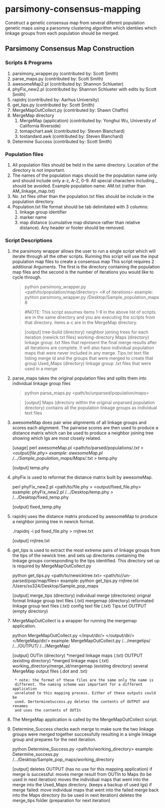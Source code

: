 # parsimony-consensus-mapping
Construct a genetic consensus map from several diferent population genetic maps using a parsomny clustering algorithm which identiies which linkage groups from each population should be merged.

## Parsimony Consensus Map Construction

### Scripts & Programs

1. parsimony_wrapper.py  (contributed by: Scott Smith)
1. parse_maps.py (contributed by: Scott Smith)
1. awesomeMap2.pl  (contributed by: Shannon Schlueter)
1. phyFix_new2.pl  (contributed by: Shannon Schlueter with edits by Scott Smith)
1. rapidnj (contributed by: Aarhus University)
1. get_tips.py (contributed by: Scott Smith)
1. MergeMapOutCollect.py (contributed by: Shawn Chaffin)
1. MergeMap directory
	1. MergeMap (application)  (contributed by: Yonghui Wu, University of California Riverside)
	1. tomapchart.awk  (contributed by: Steven Blanchard)
	1. tostandard.awk  (contributed by: Steven Blanchard)	
1. Determine Success (contributed by: Scott Smith)
	
### Population files

1. All population files should be held in the same directory. Location of the 
	directory is not important.	
1. The names of the population maps should be the population name only and 
	should include only a-z, A-Z, 0-9. All special characters including 
	_ should be avoided. Example population name: AM.txt (rather than 
	AM_linkage_map.txt)	
1. No .txt files other than the population.txt files should be include in the 
	population directory.	
1. Population.txt file format should be tab delimitated with 3 columns: 
	1. linkage group identifier
	1. marker name
	1. map distance (cumulative map distance rather than relative distance). 
	Any header or footer should be removed.
	
	
### Script Descriptions

1. the parsimony wrapper allows the user to run a single script which will iterate 
through all the other scripts. Running this script will use the input population
map files to create a consensus map
	This script requires 2 additional Arguments. The first is the 
	directory containing the population map files and the second is the number of 
	iterations you would like to cycle through.
	
	> python parsimony_wrapper.py <path/to/population/map/directory> <# of iterations>
	example: pyhton parsimony_wrapper.py /Desktop/Sample_population_maps 8

	> #NOTE: This script assumes items 1-9 in the above list of scripts are in 
	the same directory and you are executing the scripts from that directory. items 
	a-c are in the MergeMap directory.

	> [output]
		tree-build (directory)
			neighbor joining trees for each iteration (newick.txt files)
		working-directory
			Maps (directory)
				linkage group .txt files that represent the final merge 
				results after all iterations are complete. It will also 
				have individual population maps that were never 
				included in any merge.
			Tips.txt
				text file listing merge id and the groups that were 
				merged to create that group
			Used_Maps (directory)
				linkage group .txt files that were used in a merge

1. parse_maps takes the original population files and splits them into individual 
linkage group files
	
	> python parse_maps.py <path/to/unparsed/population/maps>
	
	> [output]
		Maps (directory within the original unparsed population directory)
			contains all the population linkage groups as individual 
			text files

1. awesomeMap does pair wise alignments of all linkage groups and scores each
alignment. The pairwise scores are then used to produce a distance matrix 
which can be used to produce a neighbor joining tree showing which lgs are 
most closely related.
	
	[usage] perl awesomeMap.pl <path/to/parsed/populations/*.txt > <output/file.phy>
	example: awesomeMap.pl /.../Sample_population_maps/Maps/*.txt > temp.phy
	
	[output]
		temp.phy

1. phyFix is used to reformat the distance matrix built by awesomeMap.

	perl phyFix_new2.pl <path/to/file.phy > <output/fixed_file.phy>
	example: phyFix_new2.pl /.../Desktop/temp.phy > /.../Desktop/fixed_temp.phy
	
	[output]
		fixed_temp.phy
	
1. rapidnj uses the distance matrix produced by awesomeMap to produce a neighbor 
	joining tree in newick format.
	
	./rapidnj -i pd fixed_file.phy > rnjtree.txt
	
	[output]
		rnjtree.txt
	
1. get_tips is used to extract the most extreme pairs of linkage groups from the tips 
	of the newick tree. and sets up directories containing the linkage groups 
	corresponding to the tips identified. This directory set up is required by 
	MergeMapOutCollect.py
	
	python get_tips.py <path/to/newicktree.txt> <path/to//un-parsed/pop/map/files>
	example: python get_tips.py rnjtree.txt /Users/ss324/Desktop/Sample_pop_maps
	
	[output]
		merge_tips (directory)
			individual merge (directories)
				orignal format linkage group text files (.txt)
				mergemap (directory)
					reformated linkage group text files (.txt)
					config text file (.txt)
		Tips.txt
		OUTPUT (empty directory)
1. MergeMapOutCollect is a wrapper for running the mergemap application.
	
	python MergeMapOutCollect.py </input/dir/> </output/dir/> </MergeMap/dir/>
	example: MergeMapOutCollect.py /.../mergetips/ /.../OUTPUT/ /.../MergeMap/
	
	[output]
		OUTin (directory)
			*merged linkage maps (.txt)
		OUTPUT (existing directory)
			*merged linkage maps (.txt)
		working_directory/merge_id/mergemap (existing directory)
			several MergeMap output files (.dot and .txt)
		
		* note: the format of these files are the same only the name is 
		different. The naming scheme was important for a different application 
		unrelated to this mapping process. Either of these outputs could be 
		used. DertermineSuccess.py deletes the contents of OUTPUT and renames 
		and uses the contents of OUTIn 
		
1. The MergeMap application is called by the MergeMapOutCollect script.

1. Determine_Success checks each merge to make sure the two linkage groups were merged 
	together successfully resulting in a single linkage group and prepares for the 
	next iteration.
	
	python Determine_Success.py <path/to/working_directory>
	example: Determine_success.py /.../Desktop/Sample_pop_maps/working_directory
	
	[output]
		deletes OUTPUT (has no use for this mapping application)
		if merge is successful:
			moves merge result from OUTIn to Maps (to be used in next 
			iteration)
			moves the individual maps that went into the merge into 
			the Used_Maps 
			directory. (keeps a backup of used lgs)
		if merge failed:
			move individual maps that went into the failed merge back into 
			the Maps directory (to be used in next iteration)
		deletes the merge_tips folder (preparation for next iteration)
		
